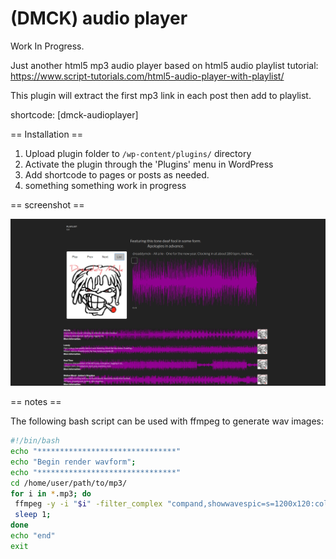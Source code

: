 # (DMCK) audio player

Work In Progress.

Just another html5 mp3 audio player based on html5 audio playlist tutorial:
https://www.script-tutorials.com/html5-audio-player-with-playlist/

This plugin will extract the first mp3 link in each post then add to playlist.

shortcode: [dmck-audioplayer]

== Installation ==

1. Upload plugin folder to `/wp-content/plugins/` directory
2. Activate the plugin through the 'Plugins' menu in WordPress
3. Add shortcode to pages or posts as needed.
4. something something work in progress


== screenshot ==

![alt tag](https://github.com/dreaddymck/audio-player-cbhdmk/blob/master/screenshot.png)

== notes ==

The following bash script can be used with ffmpeg to generate wav images:

```bash
#!/bin/bash
echo "*******************************"
echo "Begin render wavform";
echo "*******************************"
cd /home/user/path/to/mp3/
for i in *.mp3; do
 ffmpeg -y -i "$i" -filter_complex "compand,showwavespic=s=1200x120:colors=b2b2b2ff:" -frames:v 1  "${i%.mp3}.wavform.png";
 sleep 1;
done
echo "end"
exit
```
